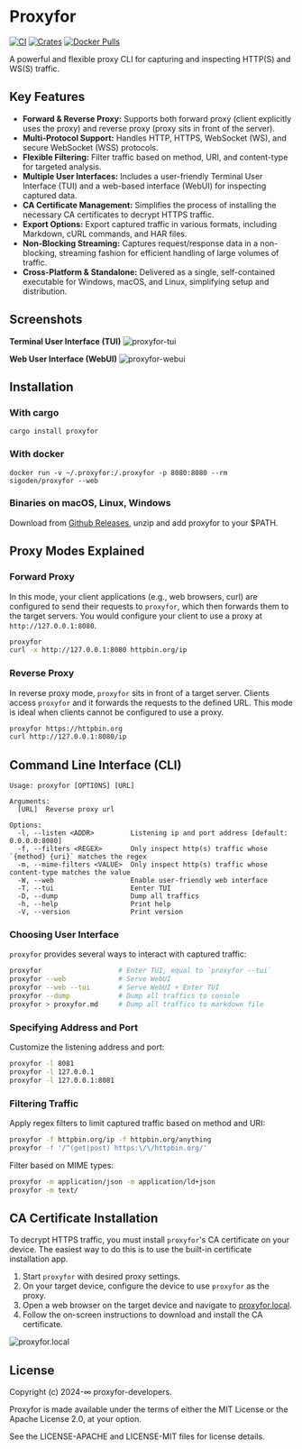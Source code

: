 # Proxyfor

[![CI](https://github.com/sigoden/proxyfor/actions/workflows/ci.yaml/badge.svg)](https://github.com/sigoden/proxyfor/actions/workflows/ci.yaml)
[![Crates](https://img.shields.io/crates/v/proxyfor.svg)](https://crates.io/crates/proxyfor)
[![Docker Pulls](https://img.shields.io/docker/pulls/sigoden/proxyfor)](https://hub.docker.com/r/sigoden/proxyfor)

A powerful and flexible proxy CLI for capturing and inspecting HTTP(S) and WS(S) traffic.

## Key Features

*   **Forward & Reverse Proxy:** Supports both forward proxy (client explicitly uses the proxy) and reverse proxy (proxy sits in front of the server).
*   **Multi-Protocol Support:** Handles HTTP, HTTPS, WebSocket (WS), and secure WebSocket (WSS) protocols.
*   **Flexible Filtering:** Filter traffic based on method, URI, and content-type for targeted analysis.
*   **Multiple User Interfaces:** Includes a user-friendly Terminal User Interface (TUI) and a web-based interface (WebUI) for inspecting captured data.
*   **CA Certificate Management:** Simplifies the process of installing the necessary CA certificates to decrypt HTTPS traffic.
*   **Export Options:** Export captured traffic in various formats, including Markdown, cURL commands, and HAR files.
*   **Non-Blocking Streaming:** Captures request/response data in a non-blocking, streaming fashion for efficient handling of large volumes of traffic.
*   **Cross-Platform & Standalone:** Delivered as a single, self-contained executable for Windows, macOS, and Linux, simplifying setup and distribution.

## Screenshots

**Terminal User Interface (TUI)**
![proxyfor-tui](https://github.com/user-attachments/assets/87a93e09-4783-4273-85b6-002762909fc3)

**Web User Interface (WebUI)**
![proxyfor-webui](https://github.com/user-attachments/assets/4f1f921a-95ec-44e0-8a2f-671614c0b934)

## Installation

### With cargo

```
cargo install proxyfor
```

### With docker

```
docker run -v ~/.proxyfor:/.proxyfor -p 8080:8080 --rm sigoden/proxyfor --web 
```

### Binaries on macOS, Linux, Windows

Download from [Github Releases](https://github.com/sigoden/proxyfor/releases), unzip and add proxyfor to your $PATH.

## Proxy Modes Explained

### Forward Proxy

In this mode, your client applications (e.g., web browsers, curl) are configured to send their requests to `proxyfor`, which then forwards them to the target servers. You would configure your client to use a proxy at `http://127.0.0.1:8080`.

```bash
proxyfor
curl -x http://127.0.0.1:8080 httpbin.org/ip
```

### Reverse Proxy

In reverse proxy mode, `proxyfor` sits in front of a target server. Clients access `proxyfor` and it forwards the requests to the defined URL. This mode is ideal when clients cannot be configured to use a proxy.

```bash
proxyfor https://httpbin.org
curl http://127.0.0.1:8080/ip
```

## Command Line Interface (CLI)

```
Usage: proxyfor [OPTIONS] [URL]

Arguments:
  [URL]  Reverse proxy url

Options:
  -l, --listen <ADDR>         Listening ip and port address [default: 0.0.0.0:8080]
  -f, --filters <REGEX>       Only inspect http(s) traffic whose `{method} {uri}` matches the regex
  -m, --mime-filters <VALUE>  Only inspect http(s) traffic whose content-type matches the value
  -W, --web                   Enable user-friendly web interface
  -T, --tui                   Eenter TUI
  -D, --dump                  Dump all traffics
  -h, --help                  Print help
  -V, --version               Print version
```

### Choosing User Interface

`proxyfor` provides several ways to interact with captured traffic:

```sh
proxyfor                   # Enter TUI, equal to `proxyfor --tui`
proxyfor --web             # Serve WebUI
proxyfor --web --tui       # Serve WebUI + Enter TUI
proxyfor --dump            # Dump all traffics to console
proxyfor > proxyfor.md     # Dump all traffics to markdown file
```

### Specifying Address and Port

Customize the listening address and port:

```sh
proxyfor -l 8081
proxyfor -l 127.0.0.1
proxyfor -l 127.0.0.1:8081
```

### Filtering Traffic

Apply regex filters to limit captured traffic based on method and URI:

```sh
proxyfor -f httpbin.org/ip -f httpbin.org/anything
proxyfor -f '/^(get|post) https:\/\/httpbin.org/'
```

Filter based on MIME types:

```sh
proxyfor -m application/json -m application/ld+json
proxyfor -m text/
```

## CA Certificate Installation

To decrypt HTTPS traffic, you must install `proxyfor`'s CA certificate on your device. The easiest way to do this is to use the built-in certificate installation app.

1. Start `proxyfor` with desired proxy settings.
2. On your target device, configure the device to use `proxyfor` as the proxy.
3. Open a web browser on the target device and navigate to [proxyfor.local](http://proxyfor.local).
4. Follow the on-screen instructions to download and install the CA certificate.

![proxyfor.local](https://github.com/sigoden/proxyfor/assets/4012553/a5276872-8ab1-4794-9e97-ac7038ca5e4a)

## License

Copyright (c) 2024-∞ proxyfor-developers.

Proxyfor is made available under the terms of either the MIT License or the Apache License 2.0, at your option.

See the LICENSE-APACHE and LICENSE-MIT files for license details.